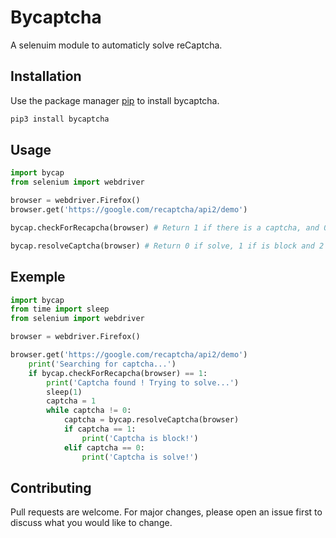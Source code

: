 # Bycaptcha
A selenuim module to automaticly solve reCaptcha.

## Installation

Use the package manager [pip](https://pip.pypa.io/en/stable/) to install bycaptcha.

```bash
pip3 install bycaptcha
```

## Usage

```python
import bycap
from selenium import webdriver

browser = webdriver.Firefox()
browser.get('https://google.com/recaptcha/api2/demo')

bycap.checkForRecapcha(browser) # Return 1 if there is a captcha, and 0 if there is not.

bycap.resolveCaptcha(browser) # Return 0 if solve, 1 if is block and 2 if is already solve.
```

## Exemple

```python
import bycap
from time import sleep
from selenium import webdriver

browser = webdriver.Firefox()

browser.get('https://google.com/recaptcha/api2/demo')
    print('Searching for captcha...')
    if bycap.checkForRecapcha(browser) == 1:
        print('Captcha found ! Trying to solve...')
        sleep(1)
        captcha = 1
        while captcha != 0:
            captcha = bycap.resolveCaptcha(browser)
            if captcha == 1:
                print('Captcha is block!')
            elif captcha == 0:
                print('Captcha is solve!')

```

## Contributing
Pull requests are welcome. For major changes, please open an issue first to discuss what you would like to change.